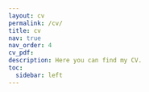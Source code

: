 ```yaml
---
layout: cv
permalink: /cv/
title: cv
nav: true
nav_order: 4
cv_pdf:
description: Here you can find my CV.
toc:
  sidebar: left
---
```

